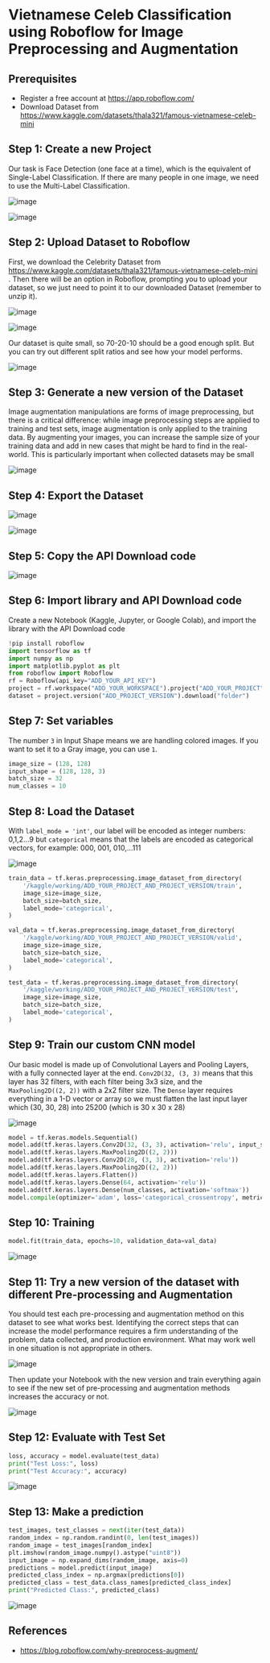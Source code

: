 # Vietnamese Celeb Classification using Roboflow for Image Preprocessing and Augmentation

## Prerequisites
- Register a free account at https://app.roboflow.com/
- Download Dataset from https://www.kaggle.com/datasets/thala321/famous-vietnamese-celeb-mini

## Step 1: Create a new Project

Our task is Face Detection (one face at a time), which is the equivalent of Single-Label Classification. If there are many people in one image, we need to use the Multi-Label Classification.

![image](https://github.com/hughiephan/DPL/assets/16631121/307eb057-1af4-429c-be8d-52e52b9cdcc0)

![image](https://github.com/hughiephan/DPL/assets/16631121/9435c558-3e58-414e-bfe5-e71f0226fa4b)

## Step 2: Upload Dataset to Roboflow

First, we download the Celebrity Dataset from https://www.kaggle.com/datasets/thala321/famous-vietnamese-celeb-mini . Then there will be an option in Roboflow, prompting you to upload your dataset, so we just need to point it to our downloaded Dataset (remember to unzip it).

![image](https://github.com/hughiephan/DPL/assets/16631121/6e3ff2b0-f070-40ba-8055-b3da360e0a25)

![image](https://github.com/hughiephan/DPL/assets/16631121/aed2565d-f16e-4e8c-ba73-93eb7cebe37e)

Our dataset is quite small, so 70-20-10 should be a good enough split. But you can try out different split ratios and see how your model performs.

![image](https://github.com/hughiephan/DPL/assets/16631121/7bc25a67-2a36-4422-8ecf-22819c1d2f38)

## Step 3: Generate a new version of the Dataset

Image augmentation manipulations are forms of image preprocessing, but there is a critical difference: while image preprocessing steps are applied to training and test sets, image augmentation is only applied to the training data. By augmenting your images, you can increase the sample size of your training data and add in new cases that might be hard to find in the real-world. This is particularly important when collected datasets may be small

![image](https://github.com/hughiephan/DPL/assets/16631121/b73d1127-b7f0-4f22-a0ee-85ed46f7f0ba)

## Step 4: Export the Dataset

![image](https://github.com/hughiephan/DPL/assets/16631121/e1c7e138-edd7-458a-a956-7ed621445bbe)

![image](https://github.com/hughiephan/DPL/assets/16631121/36d69c15-9c9f-4644-ab95-cb4336daa0b7)

## Step 5: Copy the API Download code

![image](https://github.com/hughiephan/DPL/assets/16631121/0eaef9df-3095-4e69-a1b1-000df6daec75)

## Step 6: Import library and API Download code

Create a new Notebook (Kaggle, Jupyter, or Google Colab), and import the library with the API Download code

```python
!pip install roboflow
import tensorflow as tf
import numpy as np
import matplotlib.pyplot as plt
from roboflow import Roboflow
rf = Roboflow(api_key="ADD_YOUR_API_KEY")
project = rf.workspace("ADD_YOUR_WORKSPACE").project("ADD_YOUR_PROJECT")
dataset = project.version("ADD_PROJECT_VERSION").download("folder")
```

## Step 7: Set variables

The number `3` in Input Shape means we are handling colored images. If you want to set it to a Gray image, you can use `1`.

```python
image_size = (128, 128)
input_shape = (128, 128, 3)
batch_size = 32
num_classes = 10 
```

## Step 8: Load the Dataset

With `label_mode = 'int'`, our label will be encoded as integer numbers: 0,1,2...9 but `categorical` means that the labels are encoded as categorical vectors, for example: 000, 001, 010,...111

![image](https://github.com/hughiephan/DPL/assets/16631121/5c8bbc57-f8be-4de2-95b1-3936d590e359)

```python
train_data = tf.keras.preprocessing.image_dataset_from_directory(
    '/kaggle/working/ADD_YOUR_PROJECT_AND_PROJECT_VERSION/train',
    image_size=image_size,
    batch_size=batch_size,
    label_mode='categorical',
)

val_data = tf.keras.preprocessing.image_dataset_from_directory(
    '/kaggle/working/ADD_YOUR_PROJECT_AND_PROJECT_VERSION/valid',
    image_size=image_size,
    batch_size=batch_size,
    label_mode='categorical',
)

test_data = tf.keras.preprocessing.image_dataset_from_directory(
    '/kaggle/working/ADD_YOUR_PROJECT_AND_PROJECT_VERSION/test',
    image_size=image_size,
    batch_size=batch_size,
    label_mode='categorical',
)
```

## Step 9: Train our custom CNN model

Our basic model is made up of Convolutional Layers and Pooling Layers, with a fully connected layer at the end. `Conv2D(32, (3, 3)` means that this layer has 32 filters, with each filter being 3x3 size, and the `MaxPooling2D((2, 2))` with a 2x2 filter size. The `Dense` layer requires everything in a 1-D vector or array so we must flatten the last input layer which (30, 30, 28) into 25200 (which is 30 x 30 x 28)

![image](https://github.com/hughiephan/DPL/assets/16631121/128b821c-613f-4cf9-8a9b-9696850d0639)

```python
model = tf.keras.models.Sequential()
model.add(tf.keras.layers.Conv2D(32, (3, 3), activation='relu', input_shape=input_shape))
model.add(tf.keras.layers.MaxPooling2D((2, 2)))
model.add(tf.keras.layers.Conv2D(28, (3, 3), activation='relu'))
model.add(tf.keras.layers.MaxPooling2D((2, 2)))
model.add(tf.keras.layers.Flatten())
model.add(tf.keras.layers.Dense(64, activation='relu'))
model.add(tf.keras.layers.Dense(num_classes, activation='softmax'))
model.compile(optimizer='adam', loss='categorical_crossentropy', metrics=['accuracy'])
```

## Step 10: Training

```python
model.fit(train_data, epochs=10, validation_data=val_data)
```

![image](https://github.com/hughiephan/DPL/assets/16631121/1a4a894f-29f2-41c0-b313-b5eafa1dcc19)

## Step 11: Try a new version of the dataset with different Pre-processing and Augmentation 

You should test each pre-processing and augmentation method on this dataset to see what works best. Identifying the correct steps that can increase the model performance requires a firm understanding of the problem, data collected, and production environment. What may work well in one situation is not appropriate in others.

![image](https://github.com/hughiephan/DPL/assets/16631121/6361218b-f8e0-4917-aeea-7ca716b982a1)

 Then update your Notebook with the new version and train everything again to see if the new set of pre-processing and augmentation methods increases the accuracy or not.

![image](https://github.com/hughiephan/DPL/assets/16631121/0e2ebbf3-429c-485f-ae14-e0b2d913485e)

## Step 12: Evaluate with Test Set
```python
loss, accuracy = model.evaluate(test_data)
print("Test Loss:", loss)
print("Test Accuracy:", accuracy)
```

![image](https://github.com/hughiephan/DPL/assets/16631121/82577557-b27f-47dc-9fc2-a031dfd70f51)

## Step 13: Make a prediction
```python
test_images, test_classes = next(iter(test_data))
random_index = np.random.randint(0, len(test_images))
random_image = test_images[random_index]
plt.imshow(random_image.numpy().astype("uint8"))
input_image = np.expand_dims(random_image, axis=0)
predictions = model.predict(input_image)
predicted_class_index = np.argmax(predictions[0])
predicted_class = test_data.class_names[predicted_class_index]
print("Predicted Class:", predicted_class)
```

![image](https://github.com/hughiephan/DPL/assets/16631121/a0b30a0c-4a59-42e3-81f1-65e6441f34d2)

## References
- https://blog.roboflow.com/why-preprocess-augment/
